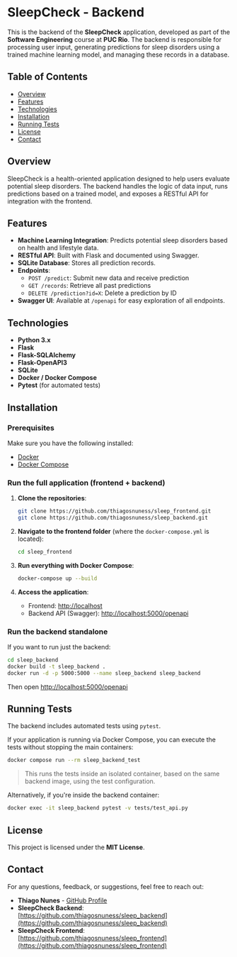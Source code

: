 
# SleepCheck - Backend

This is the backend of the **SleepCheck** application, developed as part of the **Software Engineering** course at **PUC Rio**. The backend is responsible for processing user input, generating predictions for sleep disorders using a trained machine learning model, and managing these records in a database.

## Table of Contents

- [Overview](#overview)
- [Features](#features)
- [Technologies](#technologies)
- [Installation](#installation)
- [Running Tests](#running-tests)
- [License](#license)
- [Contact](#contact)

## Overview

SleepCheck is a health-oriented application designed to help users evaluate potential sleep disorders. The backend handles the logic of data input, runs predictions based on a trained model, and exposes a RESTful API for integration with the frontend.

## Features

- **Machine Learning Integration**: Predicts potential sleep disorders based on health and lifestyle data.
- **RESTful API**: Built with Flask and documented using Swagger.
- **SQLite Database**: Stores all prediction records.
- **Endpoints**:
  - `POST /predict`: Submit new data and receive prediction
  - `GET /records`: Retrieve all past predictions
  - `DELETE /prediction?id=X`: Delete a prediction by ID
- **Swagger UI**: Available at `/openapi` for easy exploration of all endpoints.

## Technologies

- **Python 3.x**
- **Flask**
- **Flask-SQLAlchemy**
- **Flask-OpenAPI3**
- **SQLite**
- **Docker / Docker Compose**
- **Pytest** (for automated tests)

## Installation

### Prerequisites

Make sure you have the following installed:

- [Docker](https://www.docker.com/)
- [Docker Compose](https://docs.docker.com/compose/)

### Run the full application (frontend + backend)

1. **Clone the repositories**:

   ```bash
   git clone https://github.com/thiagosnuness/sleep_frontend.git
   git clone https://github.com/thiagosnuness/sleep_backend.git
   ```

2. **Navigate to the frontend folder** (where the `docker-compose.yml` is located):

   ```bash
   cd sleep_frontend
   ```

3. **Run everything with Docker Compose**:

   ```bash
   docker-compose up --build
   ```

4. **Access the application**:
   - Frontend: [http://localhost](http://localhost)
   - Backend API (Swagger): [http://localhost:5000/openapi](http://localhost:5000/openapi)

### Run the backend standalone

If you want to run just the backend:

```bash
cd sleep_backend
docker build -t sleep_backend .
docker run -d -p 5000:5000 --name sleep_backend sleep_backend
```

Then open [http://localhost:5000/openapi](http://localhost:5000/openapi)

## Running Tests

The backend includes automated tests using `pytest`.

If your application is running via Docker Compose, you can execute the tests without stopping the main containers:

```bash
docker compose run --rm sleep_backend_test
```

> This runs the tests inside an isolated container, based on the same backend image, using the test configuration.

Alternatively, if you're inside the backend container:

```bash
docker exec -it sleep_backend pytest -v tests/test_api.py
```

## License

This project is licensed under the **MIT License**.

## Contact

For any questions, feedback, or suggestions, feel free to reach out:

- **Thiago Nunes** - [GitHub Profile](https://github.com/thiagosnuness)
- **SleepCheck Backend**: [https://github.com/thiagosnuness/sleep_backend](https://github.com/thiagosnuness/sleep_backend)
- **SleepCheck Frontend**: [https://github.com/thiagosnuness/sleep_frontend](https://github.com/thiagosnuness/sleep_frontend)
